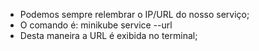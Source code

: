 * Podemos sempre relembrar o IP/URL do nosso serviço;
* O comando é: minikube service --url
* Desta maneira a URL é exibida no terminal;